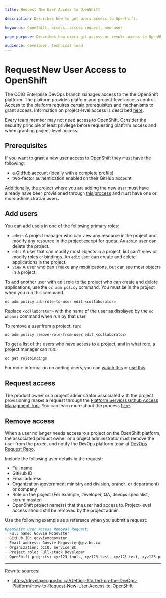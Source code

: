 ```yaml
---
title: Request New User Access to OpenShift

description: Describes how to get users access to OpenShift.

keywords: OpenShift, access, access request, new user

page purpose: Describes how users get access or revoke access to OpenShift and the prerequisites.

audience: developer, technical lead
---
```


# Request New User Access to OpenShift

The OCIO Enterprise DevOps branch manages access to the the OpenShift platform. The platform provides platform and project-level access control. Access to the platform requires certain prerequisites and mechanisms to grant access. Information on project-level access is described [here](./access-to-github-repositories-projects.md).

Every team member may not need access to OpenShift. Consider the security principle of least privilege before requesting platform access and when granting project-level access.

## Prerequisites

If you want to grant a new user access to OpenShift they must have the following:

- a GitHub account (ideally with a complete profile)
- two-factor authentication enabled on their GitHub account

Additionally, the project where you are adding the new user must have already have been provisioned through [this process](StartingANewProject.md) and must have one or more administrative users.

## Add users

You can add users in one of the following primary roles:

* ``admin`` A project manager who can view any resource in the project and modify any resource in the project except for quota.  An ``admin`` user can delete the project.
* ``edit`` A user that can modify most objects in a project, but can't view or modify roles or bindings. An ``edit`` user can create and delete applications in the project.
* ``view`` A user who can't make any modifications, but can see most objects in a project.

To add another user with edit role to the project who can create and delete applications, use the ``oc adm policy`` command. You must be in the project when you run this command.

```
oc adm policy add-role-to-user edit <collaborator>
```

Replace ``<collaborator>`` with the name of the user as displayed by the ``oc whoami`` command when run by that user.

To remove a user from a project, run:

```
oc adm policy remove-role-from-user edit <collaborator>
```
To get a list of the users who have access to a project, and in what role, a project manager can run:
```
oc get rolebindings
```
For more information on adding users, you can [watch this](https://www.youtube.com/watch?v=IvdPyx2-qm0) or [use this](https://just-ask-web-bdec76-prod.apps.silver.devops.gov.bc.ca/). <!-- is this somewhat the correct place to include these links? -->

## Request access

The product owner or a project administrator associated with the project provisioning makes a request through the [Platform Services Github Access Managment Tool](https://just-ask-web-bdec76-prod.apps.silver.devops.gov.bc.ca/). You can learn more about the process [here](https://www.youtube.com/watch?v=IvdPyx2-qm0).

## Remove access

When a user no longer needs access to a project on the OpenShift platform, the associated product owner or a project administrator must remove the user from the project and notify the DevOps platform team at [DevOps Request Repo](https://github.com/BCDevOps/devops-requests).

Include the following user details in the request:

* Full name
* GitHub ID
* Email address
* Organization (government ministry and division, branch, or department) or company
* Role on the project (For example, developer, QA, devops specialist, scrum master)
* OpenShift project name(s) that the user had access to. Project-level access should still be removed by the project admin.

Use the following example as a reference when you submit a request:

```markdown
OpenShift User Access Removal Request:
- Full name: Govvie McGovster
- GitHub ID: govviemcgovster
- Email address: Govvie.Mcgovster@gov.bc.ca
- Organization: OCIO, Service BC
- Project role: Full-stack Developer
- OpenShift projects: xyz123-tools, xyz123-test, xyz123-test, xyz123-prod  
```
---
Rewrite sources:
* https://developer.gov.bc.ca/Getting-Started-on-the-DevOps-Platform/How-to-Request-New-User-Access-to-OpenShift
---
